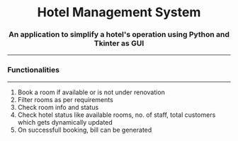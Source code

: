<h1 align="center">Hotel Management System</h1>
<h3 align="center">An application to simplify a hotel's operation using Python and Tkinter as GUI</h3>

------------------------------------------------------------------------------------------------------
<h3>Functionalities</h3>
<hr/>
<ol>
<li>Book a room if available or is not under renovation</li>
<li>Filter rooms as per requirements</li>
<li>Check room info and status</li>
<li>Check hotel status like available rooms, no. of staff, total customers which gets dynamically updated</li>
<li>On successfull booking, bill can be generated</li>
</ol>
